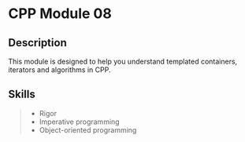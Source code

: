 # CPP Module 08

## Description
This module is designed to help you understand templated containers, iterators and algorithms in CPP.

## Skills
> * Rigor
> * Imperative programming
> * Object-oriented programming